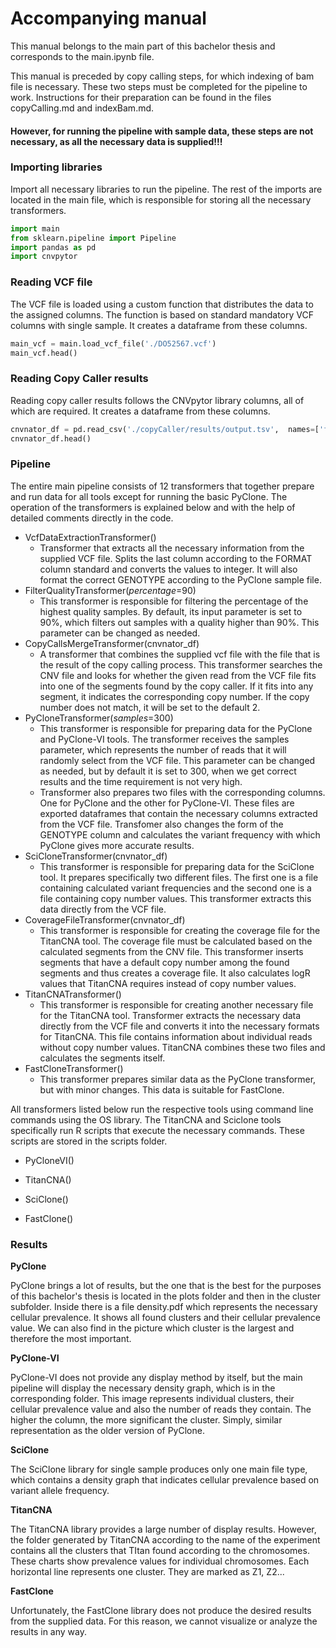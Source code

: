 # Accompanying manual

This manual belongs to the main part of this bachelor thesis and corresponds to the main.ipynb file.

This manual is preceded by copy calling steps, for which indexing of bam file is necessary. These two steps must be completed for the pipeline to work. Instructions for their preparation can be found in the files copyCalling.md and indexBam.md.

#### **However, for running the pipeline with sample data, these steps are not necessary, as all the necessary data is supplied!!!**



### Importing libraries

Import all necessary libraries to run the pipeline. The rest of the imports are located in the main file, which is responsible for storing all the necessary transformers.

```python
import main
from sklearn.pipeline import Pipeline 
import pandas as pd
import cnvpytor
```



### Reading VCF file

The VCF file is loaded using a custom function that distributes the data to the assigned columns. The function is based on standard mandatory VCF columns with single sample. It creates a dataframe from these columns.

```python
main_vcf = main.load_vcf_file('./DO52567.vcf')
main_vcf.head()
```



### Reading Copy Caller results

Reading copy caller results follows the CNVpytor library columns, all of which are required. It creates a dataframe from these columns.

```python
cnvnator_df = pd.read_csv('./copyCaller/results/output.tsv',  names=['file_name', 'method', 'CNV Type', 'chr', 'CNV Region Start', 'CNV Region End', 'CNV size', 'CNV level', 'e-val1', 'e-val2', 'e-val3', 'e-val4', 'q0', 'pN', 'dG'], delimiter=r"\s+")
cnvnator_df.head()
```



### Pipeline

The entire main pipeline consists of 12 transformers that together prepare and run data for all tools except for running the basic PyClone. The operation of the transformers is explained below and with the help of detailed comments directly in the code.

- VcfDataExtractionTransformer()
  - Transformer that extracts all the necessary information from the supplied VCF file. Splits the last column according to the FORMAT column standard and converts the values to integer. It will also format the correct GENOTYPE according to the PyClone sample file.
- FilterQualityTransformer(*percentage*=90)
  - This transformer is responsible for filtering the percentage of the highest quality samples. By default, its input parameter is set to 90%, which filters out samples with a quality higher than 90%. This parameter can be changed as needed.
- CopyCallsMergeTransformer(cnvnator_df)
  - A transformer that combines the supplied vcf file with the file that is the result of the copy calling process. This transformer searches the CNV file and looks for whether the given read from the VCF file fits into one of the segments found by the copy caller. If it fits into any segment, it indicates the corresponding copy number. If the copy number does not match, it will be set to the default 2.
- PyCloneTransformer(*samples*=300)
  - This transformer is responsible for preparing data for the PyClone and PyClone-VI tools. The transformer receives the samples parameter, which represents the number of reads that it will randomly select from the VCF file. This parameter can be changed as needed, but by default it is set to 300, when we get correct results and the time requirement is not very high.
  - Transformer also prepares two files with the corresponding columns. One for PyClone and the other for PyClone-VI. These files are exported dataframes that contain the necessary columns extracted from the VCF file. Transfomer also changes the form of the GENOTYPE column and calculates the variant frequency with which PyClone gives more accurate results.
- SciCloneTransformer(cnvnator_df)
  - This transformer is responsible for preparing data for the SciClone tool. It prepares specifically two different files. The first one is a file containing calculated variant frequencies and the second one is a file containing copy number values. This transformer extracts this data directly from the VCF file.
- CoverageFileTransformer(cnvnator_df)
  - This transformer is responsible for creating the coverage file for the TitanCNA tool. The coverage file must be calculated based on the calculated segments from the CNV file. This transformer inserts segments that have a default copy number among the found segments and thus creates a coverage file. It also calculates logR values that TitanCNA requires instead of copy number values.
- TitanCNATransformer()
  - This transformer is responsible for creating another necessary file for the TitanCNA tool. Transformer extracts the necessary data directly from the VCF file and converts it into the necessary formats for TitanCNA. This file contains information about individual reads without copy number values. TitanCNA combines these two files and calculates the segments itself.
- FastCloneTransformer()
  - This transformer prepares similar data as the PyClone transformer, but with minor changes. This data is suitable for FastClone.

All transformers listed below run the respective tools using command line commands using the OS library. The TitanCNA and Sciclone tools specifically run R scripts that execute the necessary commands. These scripts are stored in the scripts folder.

- PyCloneVI()

- TitanCNA()

- SciClone()

- FastClone()

  

### Results

**PyClone**

PyClone brings a lot of results, but the one that is the best for the purposes of this bachelor's thesis is located in the plots folder and then in the cluster subfolder. Inside there is a file density.pdf which represents the necessary cellular prevalence. It shows all found clusters and their cellular prevalence value. We can also find in the picture which cluster is the largest and therefore the most important.

**PyClone-VI**

PyClone-VI does not provide any display method by itself, but the main pipeline will display the necessary density graph, which is in the corresponding folder. This image represents individual clusters, their cellular prevalence value and also the number of reads they contain. The higher the column, the more significant the cluster. Simply, similar representation as the older version of PyClone.

**SciClone**

The SciClone library for single sample produces only one main file type, which contains a density graph that indicates cellular prevalence based on variant allele frequency.

**TitanCNA**

The TitanCNA library provides a large number of display results. However, the folder generated by TitanCNA according to the name of the experiment contains all the clusters that TItan found according to the chromosomes. These charts show prevalence values for individual chromosomes. Each horizontal line represents one cluster. They are marked as Z1, Z2...

**FastClone**

Unfortunately, the FastClone library does not produce the desired results from the supplied data. For this reason, we cannot visualize or analyze the results in any way.